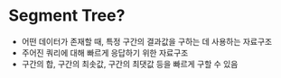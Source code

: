 # Segment Tree?

- 어떤 데이터가 존재할 때, 특정 구간의 결과값을 구하는 데 사용하는 자료구조
- 주어진 쿼리에 대해 빠르게 응답하기 위한 자료구조
- 구간의 합, 구간의 최솟값, 구간의 최댓값 등을 빠르게 구할 수 있음
